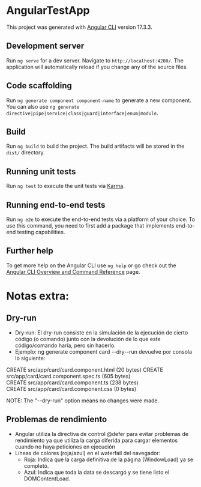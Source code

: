 # AngularTestApp

This project was generated with [Angular CLI](https://github.com/angular/angular-cli) version 17.3.3.

## Development server

Run `ng serve` for a dev server. Navigate to `http://localhost:4200/`. The application will automatically reload if you change any of the source files.

## Code scaffolding

Run `ng generate component component-name` to generate a new component. You can also use `ng generate directive|pipe|service|class|guard|interface|enum|module`.

## Build

Run `ng build` to build the project. The build artifacts will be stored in the `dist/` directory.

## Running unit tests

Run `ng test` to execute the unit tests via [Karma](https://karma-runner.github.io).

## Running end-to-end tests

Run `ng e2e` to execute the end-to-end tests via a platform of your choice. To use this command, you need to first add a package that implements end-to-end testing capabilities.

## Further help

To get more help on the Angular CLI use `ng help` or go check out the [Angular CLI Overview and Command Reference](https://angular.io/cli) page.

# Notas extra:

## Dry-run
- Dry-run: El dry-run consiste en la simulación de la ejecución de cierto código (o comando) junto con la devolución de lo que este código/comando haría, pero sin hacerlo. 
- Ejemplo: 
ng generate component card --dry--run devuelve por consola lo siguiente:

CREATE src/app/card/card.component.html (20 bytes)
CREATE src/app/card/card.component.spec.ts (605 bytes)  
CREATE src/app/card/card.component.ts (238 bytes)       
CREATE src/app/card/card.component.css (0 bytes)        

NOTE: The "--dry-run" option means no changes were made.

## Problemas de rendimiento
- Angular utiliza la directiva de control @defer para evitar problemas de rendimiento ya que utiliza la carga diferida para cargar elementos cuando no haya peticiones en ejecución
- Líneas de colores (roja/azul) en el waterfall del navegador:
  - Roja: Indica que la carga definitiva de la página (WindowLoad) ya se completó.
  - Azul: Indica que toda la data se descargó y se tiene listo el DOMContentLoad.
